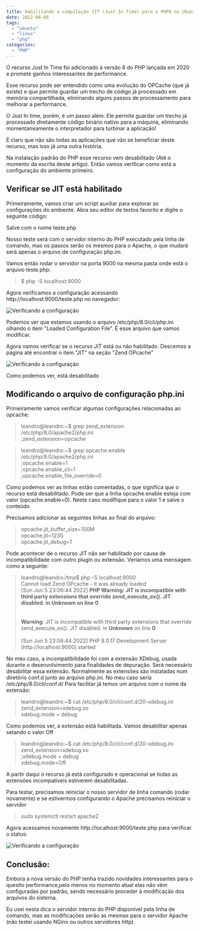```yaml
---
title: Habilitando a compilação JIT (Just In Time) para o PHP8 no Ubuntu 
date: 2022-06-05
tags:
  - "ubuntu"
  - "linux"
  - "php"	
categories:
  - "PHP"
---
```

O recurso Just In Time foi adicionado à versão 8 do PHP lançada em 2020 e promete ganhos interessantes de performance. 

Esse recurso pode ser entendido como uma evolução do OPCache (que já existe) e que permite guardar
um trecho de código já processado em memória compartilhada, eliminando alguns passos de processamento para melhorar a performance. 

O Just In time, porém, é um passo além: Ele permite guardar um trecho já processado diretamente código binário nativo para a máquina, eliminando momentaneamente o interpretador para turbinar a aplicação!
<!--more-->
É claro que não são todas as aplicações que vão se beneficiar deste recurso, mas isso já uma outra história.

Na instalação padrão do PHP esse recurso vem desabilitado (Até o momento da escrita deste artigo). Então vamos verificar como está a configuração do ambiente primeiro. 

## Verificar se JIT está habilitado

Primeiramente, vamos criar um script auxiliar para explorar as configurações do ambiente. Abra seu editor de textos favorito e digite o seguinte código:
<?php
	phpinfo();
?>

Salve com o nome teste.php

Nosso teste será com o servidor interno do PHP executado pela linha de comando, mas os passos serão os mesmos para o Apache, o que mudará será apenas o arquivo de configuração php.ini.

Vamos então rodar o servidor na porta 9000 na mesma pasta onde está o arquivo teste.php:

>$ php -S localhost:9000


Agora verificamos a configuração acessando http://localhost:9000/teste.php no navegador:

![Verificando a configuração](/img/post/dica01/jit_01_mod.png)

Podemos ver que estamos usando o arquivo /etc/php/8.0/cli/php.ini  olhando o item "Loaded Configuration File". É esse arquivo que vamos modificar.

Agora vamos verificar se o recurso JIT está ou não habilitado. Descemos a página até encontrar o item "JIT" na seção "Zend OPcache"

![Verificando a configuração](/img/post/dica01/jit_02_mod.png)

Como podemos ver, está desabilitado

## Modificando o arquivo de configuração php.ini

Primeiramente vamos verificar algumas configurações relacionadas ao opcache:

>leandro@leandro:~$ grep zend_extension /etc/php/8.0/apache2/php.ini  
>;zend_extension=opcache  

>leandro@leandro:~$ grep opcache.enable /etc/php/8.0/apache2/php.ini  
>;opcache.enable=1  
>;opcache.enable_cli=1  
>;opcache.enable_file_override=0  

Como podemos ver as linhas estão comentadas, o que significa que o recurso está desabilitado. Pode ser que a linha opcache.enable esteja com valor (opcache.enable=0). Neste caso modifique para o valor 1 e salve o conteúdo.

Precisamos adicionar as seguintes linhas ao final do arquivo:
>opcache.jit_buffer_size=100M  
>opcache.jit=1235  
>opcache.jit_debug=1  

Pode acontecer de o recurso JIT não ser habilitado por causa de incompatibilidade com outro plugin ou extensão. Veríamos uma mensagem como a seguinte:
>leandro@leandro:/tmp$ php -S localhost:9000  
>Cannot load Zend OPcache - it was already loaded  
>[Sun Jun  5 23:06:44 2022] **PHP Warning:  JIT is incompatible with third party extensions that override zend_execute_ex(). JIT disabled. in Unknown on line 0**  
><br />  
><b>Warning</b>:  JIT is incompatible with third party extensions that override zend_execute_ex(). JIT disabled. in <b>Unknown</b> on line <b>0</b><br />  
>[Sun Jun  5 23:06:44 2022] PHP 8.0.17 Development Server (http://localhost:9000) started  

No meu caso, a incompatibilidade foi com a extensão XDebug, usada durante o desenvolvimento para finalidades de depuração. Será necessário desabilitar essa extensão. 
Normalmente as extensões são instaladas num diretório conf.d junto ao arquivo php.ini. No meu caso seria /etc/php/8.0/cli/conf.d/
Para facilitar já temos um arquivo com o nome da extensão:

>leandro@leandro:~$ cat  /etc/php/8.0/cli/conf.d/20-xdebug.ini  
>zend_extension=xdebug.so  
>xdebug.mode = debug  

Como podemos ver, a extensão está habilitada. Vamos desabilitar apenas setando o valor Off

>leandro@leandro:~$ cat  /etc/php/8.0/cli/conf.d/20-xdebug.ini  
>zend_extension=xdebug.so  
>;xdebug.mode = debug  
>xdebug.mode=Off  

A partir daqui o recurso já está configurado e operacional se todas as extensões incompatíveis estiverem desabilitadas. 

Para testar, precisamos reiniciar o nosso servidor de linha comando (rodar novamente) e se estivermos configurando o Apache precisamos reiniciar o servidor

>sudo systemctl restart apache2

Agora acessamos novamente http://localhost:9000/teste.php para verificar o status:

![Verificando a configuração](/img/post/dica01/jit_03_mod.png)

## Conclusão:

Embora a nova versão do PHP tenha trazido novidades interessantes para o quesito performance,pelo menos no momento atual elas não vêm configuradas por padrão, sendo necessário proceder à modificação dos arquivos do sistema.

Eu usei nesta dica o servidor interno do PHP disponível pela linha de comando, mas as modificações serão as mesmas para o servidor Apache (não testei usando NGinx ou outros servidores http).



